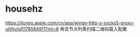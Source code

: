 # househz
https://itunes.apple.com/cn/app/wingy-http-s-socks5-proxy-utility/id1178584911?mt=8
再去节点列表扫描二维码载入配置
